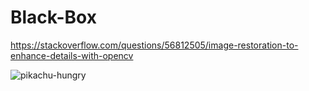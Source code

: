 # Black-Box

https://stackoverflow.com/questions/56812505/image-restoration-to-enhance-details-with-opencv


![pikachu-hungry](https://user-images.githubusercontent.com/70583158/163718650-e678b70b-1894-4cfb-a4c3-eeba3a86c481.gif)
